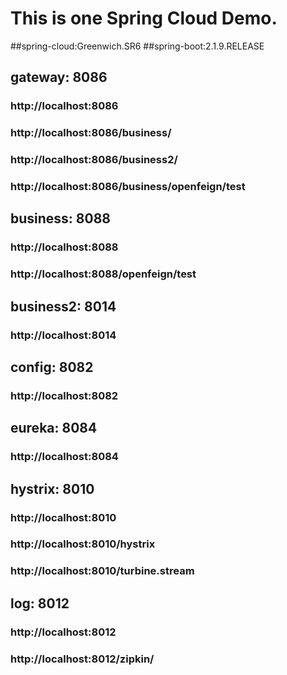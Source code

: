 # This is one Spring Cloud Demo.
##spring-cloud:Greenwich.SR6
##spring-boot:2.1.9.RELEASE

## gateway:     8086
### http://localhost:8086
### http://localhost:8086/business/
### http://localhost:8086/business2/
### http://localhost:8086/business/openfeign/test

## business:    8088
### http://localhost:8088
### http://localhost:8088/openfeign/test

## business2:   8014
### http://localhost:8014

## config:      8082
### http://localhost:8082

## eureka:      8084
### http://localhost:8084

## hystrix:     8010
### http://localhost:8010
### http://localhost:8010/hystrix
### http://localhost:8010/turbine.stream

## log:         8012
### http://localhost:8012
### http://localhost:8012/zipkin/

